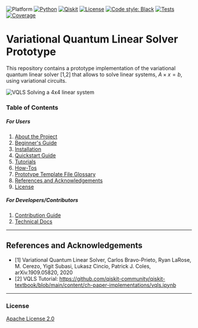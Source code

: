 ![Platform](https://img.shields.io/badge/Platform-Linux%20%7C%20macOS%20%7C%20Windows-informational)
[![Python](https://img.shields.io/badge/Python-3.8%20%7C%203.9%20%7C%203.10-informational)](https://www.python.org/)
[![Qiskit](https://img.shields.io/badge/Qiskit-%E2%89%A5%200.34.2-6133BD)](https://github.com/Qiskit/qiskit)
[![License](https://img.shields.io/github/license/qiskit-community/quantum-prototype-template?label=License)](https://github.com/qiskit-community/quantum-prototype-template/blob/main/LICENSE.txt)
[![Code style: Black](https://img.shields.io/badge/Code%20style-Black-000.svg)](https://github.com/psf/black)
[![Tests](https://github.com/qiskit-community/quantum-prototype-template/actions/workflows/test_latest_versions.yml/badge.svg)](https://github.com/qiskit-community/quantum-prototype-template/actions/workflows/test_latest_versions.yml)
[![Coverage](https://coveralls.io/repos/github/qiskit-community/quantum-prototype-template/badge.svg?branch=main)](https://coveralls.io/github/qiskit-community/quantum-prototype-template?branch=main)

# Variational Quantum Linear Solver Prototype

This repository contains a prototype implementation of the variational quantum linear solver [1,2] that allows to solve linear systems, $A\times x = b$, using variational circuits. 

![VQLS Solving a 4x4 linear system](./docs/sol.gif)
### Table of Contents

##### For Users

1.  [About the Project](docs/project_overview.md)
2.  [Beginner's Guide](docs/beginners_guide.md)
3.  [Installation](INSTALL.md)
4.  [Quickstart Guide](docs/quickstart_guide.md)
5.  [Tutorials](docs/tutorials/README.md)
6.  [How-Tos](docs/how_tos/README.md)
7.  [Prototype Template File Glossary](docs/file-map-and-description.md)
8.  [References and Acknowledgements](#references-and-acknowledgements)
9.  [License](#license)

##### For Developers/Contributors

1. [Contribution Guide](CONTRIBUTING.md)
2. [Technical Docs](docs/technical_docs.md)


----------------------------------------------------------------------------------------------------

## References and Acknowledgements
* [1] Variational Quantum Linear Solver, Carlos Bravo-Prieto, Ryan LaRose, M. Cerezo, Yigit Subasi, Lukasz Cincio, Patrick J. Coles, arXiv.1909.05820, 2020
* [2] VQLS Tutorial: https://github.com/qiskit-community/qiskit-textbook/blob/main/content/ch-paper-implementations/vqls.ipynb

----------------------------------------------------------------------------------------------------

### License
[Apache License 2.0](LICENSE.txt)
